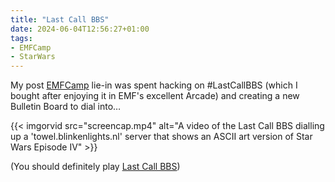 ```yaml
---
title: "Last Call BBS"
date: 2024-06-04T12:56:27+01:00
tags:
- EMFCamp
- StarWars
---
```


My post [EMFCamp](/tags/emfcamp) lie-in was spent hacking on #LastCallBBS (which I bought after enjoying it in EMF's excellent Arcade) and creating a new Bulletin Board to dial into…

{{< imgorvid src="screencap.mp4" alt="A video of the Last Call BBS dialling up a 'towel.blinkenlights.nl' server that shows an ASCII art version of Star Wars Episode IV" >}}

(You should definitely play [Last Call BBS](https://www.zachtronics.com/last-call-bbs/))
